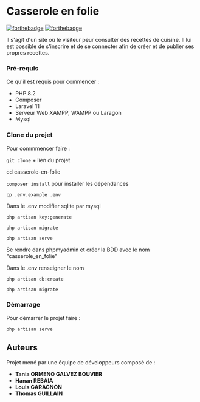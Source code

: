 # Casserole en folie

[![forthebadge](http://forthebadge.com/images/badges/built-with-love.svg)](http://forthebadge.com) [![forthebadge](http://forthebadge.com/images/badges/powered-by-electricity.svg)](http://forthebadge.com)

Il s'agit d'un site où le visiteur peur consulter des recettes de cuisine. Il lui est possible de s'inscrire et de se connecter afin de créer et de publier ses propres recettes.

### Pré-requis

Ce qu'il est requis pour commencer :

-   PHP 8.2
-   Composer
-   Laravel 11
-   Serveur Web XAMPP, WAMPP ou Laragon
-   Mysql

### Clone du projet

Pour commmencer faire :

`git clone` + lien du projet

cd casserole-en-folie

`composer install` pour installer les dépendances

`cp .env.example .env` 

Dans le .env modifier sqlite par mysql

`php artisan key:generate`

`php artisan migrate`

`php artisan serve`

Se rendre dans phpmyadmin et créer la BDD avec le nom "casserole_en_folie"

Dans le .env renseigner le nom

`php artisan db:create`

`php artisan migrate`

### Démarrage

Pour démarrer le projet faire :

`php artisan serve`

## Auteurs

Projet mené par une équipe de développeurs composé de :

-   **Tania ORMENO GALVEZ BOUVIER**
-   **Hanan REBAIA**
-   **Louis GARAGNON**
-   **Thomas GUILLAIN**
